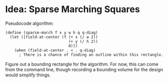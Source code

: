 Idea: Sparse Marching Squares
=============================


Pseudocode algorithm:

    (define (sparse-march f x y w h q q-diag)
      (let ([field-at-center (f (+ x (/ w 2))
                                (+ y (/ h 2))
                                0)])
        (when (field-at-center . < . q-diag)
          ; There is a chance of finding an outline within this rectangle.
          


Figure out a bounding rectangle for the algorithm.  For now, this can come from
the command line, though recording a bounding volume for the design would
simplify things.


